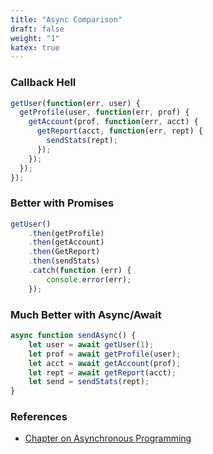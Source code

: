 ```yaml
---
title: "Async Comparison"
draft: false
weight: "1"
katex: true
---
```


### Callback Hell
```js
getUser(function(err, user) {
  getProfile(user, function(err, prof) {
    getAccount(prof, function(err, acct) {
      getReport(acct, function(err, rept) {
        sendStats(rept);
      });
    });
  });  
});
```

### Better with Promises
```js
getUser()
    .then(getProfile)
    .then(getAccount)
    .then(GetReport)
    .then(sendStats)
    .catch(function (err) {
        console.error(err);
    });
```

### Much Better with Async/Await
```js
async function sendAsync() {
    let user = await getUser(1);
    let prof = await getProfile(user);
    let acct = await getAccount(prof);
    let rept = await getReport(acct);
    let send = sendStats(rept);
}
```

### References
- [Chapter on Asynchronous Programming](https://eloquentjavascript.net/11_async.html)
